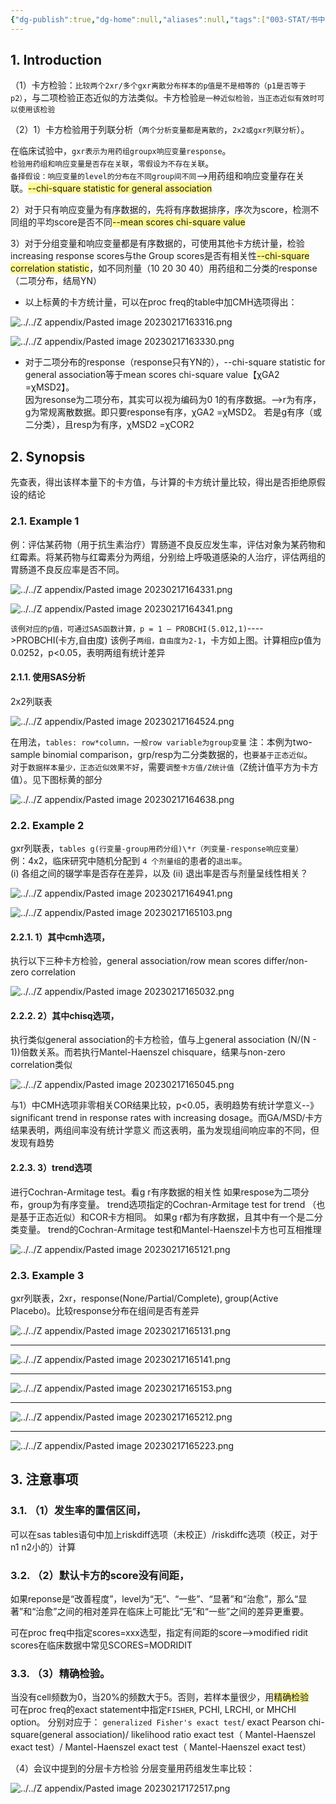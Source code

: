 ```yaml
---
{"dg-publish":true,"dg-home":null,"aliases":null,"tags":["003-STAT/书中的统计知识"],"permalink":"/003-STAT/书中的统计知识/第16章 The Chi-Square Test卡方检验/","dgPassFrontmatter":true}
---
```


## 1. Introduction

（1）卡方检验：`比较两个2xr/多个gxr离散分布样本的p值是不是相等的（p1是否等于p2）`，与二项检验正态近似的方法类似。卡方检验`是一种近似检验，当正态近似有效时可以使用该检验`

（2）1）卡方检验用于列联分析（`两个分析变量都是离散的`，`2x2或gxr列联分析`）。  

在临床试验中，`gxr表示为用药组groupx响应变量response`。  
	`检验用药组和响应变量是否存在关联`，`零假设为不存在关联`。  
	`备择假设：响应变量的level的分布在不同group间不同`-->用药组和响应变量存在关联。<span style="background:#fff88f">--chi-square statistic for general association</span>

2）对于只有响应变量为有序数据的，先将有序数据排序，序次为score，检测不同组的平均score是否不同<span style="background:#fff88f">--mean scores chi-square value</span>

3）对于分组变量和响应变量都是有序数据的，可使用其他卡方统计量，检验increasing response scores与the Group scores是否有相关性<span style="background:#fff88f">--chi-square correlation statistic</span>，如不同剂量（10 20 30 40）用药组和二分类的response（二项分布，结局YN）

- 以上标黄的卡方统计量，可以在proc freq的table中加CMH选项得出：

![../../Z appendix/Pasted image 20230217163316.png](/img/user/Z%20appendix/Pasted%20image%2020230217163316.png)

![../../Z appendix/Pasted image 20230217163330.png](/img/user/Z%20appendix/Pasted%20image%2020230217163330.png)

- 对于二项分布的response（response只有YN的），--chi-square statistic for general association等于mean scores chi-square value【χGA2 =χMSD2】。  
	因为resonse为二项分布，其实可以视为编码为0 1的有序数据。-->r为有序，g为常规离散数据。即只要response有序，χGA2 =χMSD2。
	若是g有序（或二分类），且resp为有序，χMSD2 =χCOR2

## 2. Synopsis

先查表，得出该样本量下的卡方值，与计算的卡方统计量比较，得出是否拒绝原假设的结论

### 2.1. Example 1
例：评估某药物（用于抗生素治疗）胃肠道不良反应发生率，评估对象为某药物和红霉素。将某药物与红霉素分为两组，分别给上呼吸道感染的人治疗，评估两组的胃肠道不良反应率是否不同。

![../../Z appendix/Pasted image 20230217164331.png](/img/user/Z%20appendix/Pasted%20image%2020230217164331.png)

![../../Z appendix/Pasted image 20230217164341.png](/img/user/Z%20appendix/Pasted%20image%2020230217164341.png)

`该例对应的p值，可通过SAS函数计算，p = 1 – PROBCHI(5.012,1)`---->PROBCHI(卡方,自由度)
该例子`两组，自由度为2-1`，卡方如上图。计算相应p值为0.0252，p<0.05，表明两组有统计差异

#### 2.1.1. 使用SAS分析

2x2列联表

![../../Z appendix/Pasted image 20230217164524.png](/img/user/Z%20appendix/Pasted%20image%2020230217164524.png)

在用法，`tables: row*column，一般row variable为group变量`
注：本例为two-sample binomial comparison，grp/resp为二分类数据的，也`要基于正态近似`。  
对于`数据样本量少，正态近似效果不好`，需要`调整卡方值/Z统计值`（Z统计值平方为卡方值）。见下图标黄的部分

![../../Z appendix/Pasted image 20230217164638.png](/img/user/Z%20appendix/Pasted%20image%2020230217164638.png)

### 2.2. Example 2

gxr列联表，`tables g(行变量-group用药分组)\*r（列变量-response响应变量）`  
例：4x2，临床研究中随机分配到 `4 个剂量组`的患者的`退出率`。   
	(i) 各组之间的辍学率是否存在差异，以及 (ii) 退出率是否与剂量呈线性相关？

![../../Z appendix/Pasted image 20230217164941.png](/img/user/Z%20appendix/Pasted%20image%2020230217164941.png)

![../../Z appendix/Pasted image 20230217165103.png](/img/user/Z%20appendix/Pasted%20image%2020230217165103.png)

#### 2.2.1. 1）其中cmh选项，  

执行以下三种卡方检验，general association/row mean scores differ/non-zero correlation

![../../Z appendix/Pasted image 20230217165032.png](/img/user/Z%20appendix/Pasted%20image%2020230217165032.png)

#### 2.2.2. 2）其中chisq选项， 

执行类似general association的卡方检验，值与上general association (N/(N - 1))倍数关系。而若执行Mantel-Haenszel chisquare，结果与non-zero correlation类似

![../../Z appendix/Pasted image 20230217165045.png](/img/user/Z%20appendix/Pasted%20image%2020230217165045.png)

与1）中CMH选项非零相关COR结果比较，p<0.05，表明趋势有统计学意义--》significant trend in response rates with increasing dosage。而GA/MSD/卡方结果表明，两组间率没有统计学意义
而这表明，虽为发现组间响应率的不同，但发现有趋势

#### 2.2.3. 3）trend选项    

进行Cochran-Armitage test。看g r有序数据的相关性
如果respose为二项分布，group为有序变量。
  trend选项指定的Cochran-Armitage test  for trend （也是基于正态近似）和COR卡方相同。 
如果g r都为有序数据，且其中有一个是二分类变量。
  trend的Cochran-Armitage test和Mantel-Haenszel卡方也可互相推理

![../../Z appendix/Pasted image 20230217165121.png](/img/user/Z%20appendix/Pasted%20image%2020230217165121.png)

### 2.3. Example 3

gxr列联表，2xr，response(None/Partial/Complete), group(Active Placebo)。比较response分布在组间是否有差异

![../../Z appendix/Pasted image 20230217165131.png](/img/user/Z%20appendix/Pasted%20image%2020230217165131.png)  

---

![../../Z appendix/Pasted image 20230217165141.png](/img/user/Z%20appendix/Pasted%20image%2020230217165141.png)

---

![../../Z appendix/Pasted image 20230217165153.png](/img/user/Z%20appendix/Pasted%20image%2020230217165153.png)

---

![../../Z appendix/Pasted image 20230217165212.png](/img/user/Z%20appendix/Pasted%20image%2020230217165212.png)  

---

![../../Z appendix/Pasted image 20230217165223.png](/img/user/Z%20appendix/Pasted%20image%2020230217165223.png)

## 3. 注意事项

### 3.1. （1）发生率的置信区间，  

可以在sas tables语句中加上riskdiff选项（未校正）/riskdiffc选项（校正，对于n1 n2小的）计算

### 3.2. （2）默认卡方的score没有间距，  

如果reponse是“改善程度”，level为“无”、“一些”、“显著”和“治愈”，那么“显著”和“治愈”之间的相对差异在临床上可能比“无”和“一些”之间的差异更重要。  

可在proc freq中指定scores=xxx选型，指定有间距的score-->modified ridit scores在临床数据中常见SCORES=MODRIDIT 

### 3.3. （3）精确检验。

当没有cell频数为0，当20%的频数大于5。否则，若样本量很少，用<span style="background:#fff88f">精确检验</span>  
可在proc freq的exact statement中指定`FISHER`, PCHI, LRCHI, or MHCHI option。
分别对应于：
	`generalized Fisher's exact test`/
	exact Pearson chi-square(general association)/
	 likelihood ratio exact test（ Mantel-Haenszel exact test）/
	 Mantel-Haenszel exact test（ Mantel-Haenszel exact test）

（4）会议中提到的分层卡方检验
分层变量用药组发生率比较：

![../../Z appendix/Pasted image 20230217172517.png](/img/user/Z%20appendix/Pasted%20image%2020230217172517.png)

